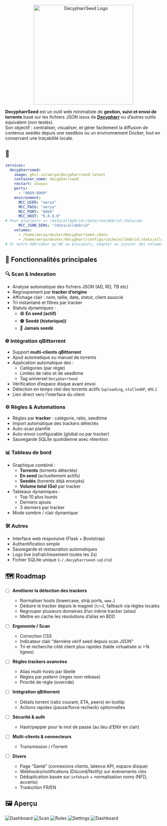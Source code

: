<p align="center">
  <img src="screens/DecypharrSeed.logo.name.png" alt="DecypharrSeed Logo" width="320" />
</p>

**DecypharrSeed** est un outil web minimaliste de **gestion, suivi et envoi de torrents** basé sur les fichiers JSON issus de [**Decypharr**](https://github.com/sirrobot01/decypharr) ou d’autres outils équivalent (non testés).  
Son objectif : centraliser, visualiser, et gérer facilement la diffusion de contenus seedés depuis une seedbox ou un environnement Docker, tout en conservant une traçabilité locale.





## 🐳

```yaml
services:
  decypharrseed:
    image: ghcr.io/aerya/decypharrseed:latest
    container_name: decypharrseed
    restart: always
    ports:
      - "8069:8069"
    environment:
      MCC_USER: "aerya"
      MCC_PASS: "aerya"
      MCC_PORT: "8069"
      MCC_HOST: "0.0.0.0"
# Pour plusieurs => /data/alldebrid:/data/realdebrid:/data/abc
      MCC_JSON_DIRS: "/data/alldebrid"
    volumes:
      - /home/aerya/docker/DecypharrSeed:/data
      - /home/aerya/docker/decypharr/configs/cache/alldebrid:/data/alldebrid:ro
# Si autre débrideur qu'AD ou plusieurs, adapter ou ajouter des volumes
```




## 🚀 Fonctionnalités principales

### 🔍 Scan & Indexation
- Analyse automatique des fichiers JSON (AD, RD, TB etc)
- Regroupement par **tracker d’origine**
- Affichage clair : nom, taille, date, statut, client associé
- Tri instantané et filtres par tracker
- Statuts dynamiques :  
  - 🟢 **En seed (actif)**  
  - 🟠 **Seedé (historique))**  
  - 🔴 **Jamais seedé**

### 🌐 Intégration qBittorrent
- Support **multi-clients qBittorrent**
- Ajout automatique ou manuel de torrents
- Application automatique des :
  - Catégories (par règle)
  - Limites de ratio et de seedtime
  - Tag universel `DecypharrSeed`
- Vérification d’espace disque avant envoi
- Détection en temps réel des torrents actifs (`uploading`, `stalledUP`, etc.)
- Lien direct vers l’interface du client

### ⚙️ Règles & Automations
- Règles par **tracker** : catégorie, ratio, seedtime
- Import automatique des trackers détectés
- Auto-scan planifié
- Auto-envoi configurable (global ou par tracker)
- Sauvegarde SQLite quotidienne avec rétention

### 📊 Tableau de bord
- Graphique combiné :
  - **Torrents** (torrents détectés)
  - **En seed** (actuellement actifs)
  - **Seedés** (torrents déjà envoyés)
  - **Volume total (Go)** par tracker
- Tableaux dynamiques :
  - Top 10 plus lourds
  - Derniers ajouts
  - 3 derniers par tracker
- Mode sombre / clair dynamique

### 🛠️ Autres
- Interface web responsive (Flask + Bootstrap)
- Authentification simple
- Sauvegarde et restauration automatiques
- Logs live (rafraîchissement toutes les 2s)
- Fichier SQLite unique (`~/.decypharrseed.sqlite`)





## 🗺️ Roadmap

- [ ] **Améliorer la détection des trackers**
  - Normaliser hosts (lowercase, strip ports, `www.`)
  - Déduire le tracker depuis le magnet (`tr=`), fallback via règles locales
  - Regrouper plusieurs domaines d’un même tracker (alias)
  - Mettre en cache les résolutions d’alias en BDD

- [ ] **Ergonomie / Scan**
  - Correction CSS
  - Indicateur clair “dernière vérif seed depuis scan JSON”
  - Tri et recherche côté client plus rapides (table virtualisée si >1k lignes)

- [ ] **Règles trackers avancées**
  - Alias multi-hosts par libellé
  - Règles par *pattern* (regex nom release)
  - Priorité de règle (override)

- [ ] **Intégration qBittorrent**
  - Détails torrent (ratio courant, ETA, peers) en tooltip
  - Actions rapides (pause/force recheck) optionnelles

- [ ] **Sécurité & auth**
  - Hash/pepper pour le mot de passe (au lieu d’ENV en clair)

- [ ] **Multi-clients & connecteurs**
  - Transmission / rTorrent

- [ ] **Divers**
  - Page “Santé” (connexions clients, latence API, espace disque)
  - Webhooks/notifications (Discord/Notify) sur événements clés
  - Déduplication basée sur `infohash` + normalisation noms (NFD, accents)
  - Traduction FR/EN





## 🖼️ Aperçu

![Dashboard](screens/1.png) ![Scan](screens/4.png) ![Rules](screens/3.png) ![Settings](screens/2.png) ![Dashboard](screens/5.png)
